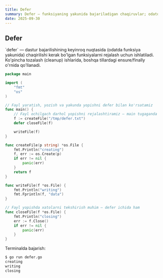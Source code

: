 ```yaml
---
title: Defer
summary: Defer — funksiyaning yakunida bajariladigan chaqiruvlar; odatda tozalash (cleanup) uchun.
date: 2025-09-30
---
```


## Defer

<div class="my-md-content">
`defer` — dastur bajarilishining keyinroq nuqtasida (odatda funksiya yakunida) chaqirilishi kerak bo'lgan funksiyalarni rejalash uchun ishlatiladi. Ko'pincha tozalash (cleanup) ishlarida, boshqa tillardagi ensure/finally o'rnida qo'llanadi.

```go
package main

import (
    "fmt"
    "os"
)

// Fayl yaratish, yozish va yakunda yopishni defer bilan ko'rsatamiz
func main() {
    // Fayl ochilgach darhol yopishni rejalashtiramiz — main tugaganda bajariladi
    f := createFile("/tmp/defer.txt")
    defer closeFile(f)

    writeFile(f)
}

func createFile(p string) *os.File {
    fmt.Println("creating")
    f, err := os.Create(p)
    if err != nil {
        panic(err)
    }
    return f
}

func writeFile(f *os.File) {
    fmt.Println("writing")
    fmt.Fprintln(f, "data")
}

// Fayl yopishda xatolarni tekshirish muhim — defer ichida ham
func closeFile(f *os.File) {
    fmt.Println("closing")
    err := f.Close()
    if err != nil {
        panic(err)
    }
}
```

Terminalda bajarish:
```bash
$ go run defer.go
creating
writing
closing
```
</div>
